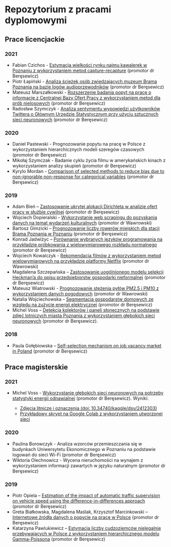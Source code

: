 # Repozytorium z pracami dyplomowymi


## Prace licencjackie

### 2021 

+ Fabian Czichos - [Estymacja wielkości rynku najmu kawalerek w Poznaniu z wykorzystaniem metod capture-recapture](licencjat/2021-czichos.pdf) (promotor dr Beręsewicz)
+ Piotr Łapiński - [Analiza ścieżek osób zwiedzających muzeum Brama Poznania na bazie logów audioprzewodników](licencjat/2021-lapinski.pdf) (promotor dr Beręsewicz)
+ Mateusz Marszałkowski - [Rozszerzenie badania popyt na pracę o informacje z Centralnej Bazy Ofert Pracy z wykorzystaniem metod dla prób nielosowych](licencjat/2021-marszalkowski.pdf) (promotor dr Beręsewicz)
+ Radosław Szymczyk - [Analiza sentymentu wypowiedzi użytkowników Twittera o Głównym Urzędzie Statystycznym przy użyciu sztucznych sieci neuronowych](licencjat/2021-szymczyk.pdf) (promotor dr Beręsewicz)

### 2020

+ Daniel Pastewski - Prognozowanie popytu na pracę w Polsce z wykorzystaniem hierarchicznych modeli szeregów czasowych (promotor dr Beręsewicz)
+ Mikołaj Szymczak - Badanie cyklu życia filmu w amerykańskich kinach z wykorzystaniem analizy skupień (promotor dr Beręsewicz)
+ Kyrylo Mordan - [Comparison of selected methods to reduce bias due to non-ignorable non-response for categorical variables](licencjat/2020-mordan.pdf) (promotor dr Beręsewicz)
 
### 2019

+ Adam Bień – [Zastosowanie ukrytej alokacji Dirichleta w analizie ofert pracy w służbie cywilnej](licencjat/2019-bien111955lic.pdf) (promotor dr Beręsewicz)
+ Wojciech Dopieralski - [Wykorzystanie web scrapingu do pozyskania danych na temat wydarzeń kulturalnych](licencjat/2019-dopieralski104136lic.pdf) (promotor dr Wawrowski)
+ Bartosz Gimzicki – [Prognozowanie liczby rowerów miejskich dla stacji Brama Poznania w Poznaniu](licencjat/2019-gimzicki111983lic.pdf) (promotor dr Beręsewicz)
+ Konrad Jadwiżyc – [Porównanie wybranych języków programowania na przykładzie próbkowania z wielowymiarowego rozkładu normalnego](licencjat/2019-jadwizyc111989lic.pdf) (promotor dr Beręsewicz)
+ Wojciech Kowalczyk - [Rekomendacja filmów z wykorzystaniem metod wielowymiarowych na przykładzie platformy Netflix](licencjat/2019-kowalczyk114142lic.pdf) (promotor dr Wawrowski)
+ Magdalena Szczepańska – [Zastosowanie uogólnionego modelu selekcji Heckman’a do opisu przedsiębiorstw gospodarki nieformalnej](licencjat/2019-szczepanska112109lic.pdf) (promotor dr Beręsewicz)
+ Mateusz Wiatrowski - [Prognozowanie stężenia pyłów PM2.5 i PM10 z wykorzystaniem danych pogodowych](licencjat/2019-wiatrowski112130lic.pdf) (promotor dr Wawrowski)
+ Natalia Wojciechowska – [Segmentacja gospodarstw domowych ze względu na zużycie energii elektrycznej](licencjat/2019-wojciechowska112134lic.pdf) (promotor dr Beręsewicz)
+ Michel Voss – [Detekcja kolektorów i paneli słonecznych na podstawie zdjęć lotniczych miasta Poznania z wykorzystaniem głębokich sieci neuronowych](licencjat/2019-voss112124lic.pdf) (promotor dr Beręsewicz). 

### 2018

+ Paula Gołębiowska – [Self-selection mechanism on job vacancy market in Poland](licencjat/2018-golebiowska108385lic.pdf) (promotor dr Beręsewicz)

## Prace magisterskie

### 2021

+ Michel Voss - [Wykorzystanie głębokich sieci neuronowych na potrzeby statystyki energii odnawialnej](magisterskie/2021-voss.pdf) (promotor dr Beręsewicz). Wyniki:

	+ [Zdjęcia litnicze i oznaczenia (doi: 10.34740/kaggle/dsv/2412303)](https://www.kaggle.com/mivoss/photovoltaic-systems-on-aerial-images)
	+ [Przykładowy skrypt na Google Colab z wykorzystaniem utworzonej sieci](https://colab.research.google.com/drive/1CQIJQo1vxqLZRllfT68bRSYAL_Iyy0yu?usp=sharing)

### 2020

+ Paulina Borowczyk - Analiza wzorców przemieszczania się w budynkach Uniwersytetu Ekonomicznego w Poznaniu na podstawie logowań do sieci Wi-Fi (promotor dr Beręsewicz)
+ Wiktoria Olechnowicz - Wycena nieruchomości na wynajem z wykorzystaniem informacji zawartych w języku naturalnym (promotor dr Beręsewicz)

### 2019

+ Piotr Opiela – [Estimation of the impact of automatic traffic supervision on vehicle speed using the difference-in-differences approach](magisterskie/2019-opiela104344mgr.pdf) (promotor dr Beręsewicz)
+ Greta Białkowska, Magdalena Maślak, Krzysztof Marcinkowski – [Internetowe źródła danych o popycie na pracę w Polsce](magisterskie/2019-bialkowska-maslak-marcinkowski.pdf) (promotor dr Beręsewicz)
+ Katarzyna Pawlukiewicz – [Estymacja liczby cudzoziemców nielegalnie przebywających w Polsce z wykorzystaniem hierarchicznego modelu Gamma-Poissona](magisterskie/2019-pawlukiewicz.pdf) (promotor dr Beręsewicz)

